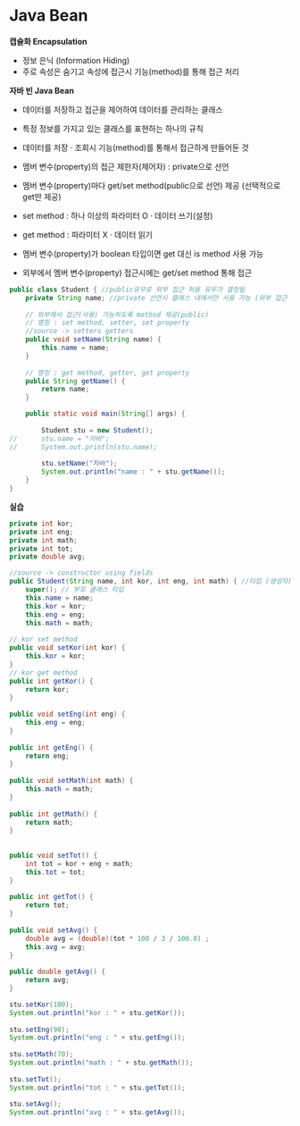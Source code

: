 # Java Bean

**캡슐화 Encapsulation**
- 정보 은닉 (Information Hiding)
- 주로 속성은 숨기고 속성에 접근시 기능(method)를 통해 접근 처리

**자바 빈 Java Bean**
- 데이터를 저장하고 접근을 제어하여 데이터를 관리하는 클래스
- 특정 정보를 가지고 있는 클래스를 표현하는 하나의 규칙
- 데이터를 저장 · 조회시 기능(method)를 통해서 접근하게 만들어둔 것

- 멤버 변수(property)의 접근 제한자(제어자) : private으로 선언
- 멤버 변수(property)마다 get/set method(public으로 선언) 제공 (선택적으로 get만 제공) 
- set method : 하나 이상의 파라미터 O · 데이터 쓰기(설정)
- get method : 파라미터 X · 데이터 읽기
- 멤버 변수(property)가 boolean 타입이면 get 대신 is method 사용 가능

- 외부에서 멤버 변수(property) 접근시에는 get/set method 통해 접근

```java
public class Student { //public유무로 외부 접근 허용 유무가 결정됨
	private String name; //private 선언시 클래스 내에서만 사용 가능 (외부 접근 불가)
	
	// 외부에서 접근(사용) 가능하도록 method 제공(public)
	// 명칭 : set method, setter, set property
	//source -> setters getters
	public void setName(String name) {
		this.name = name;
	}
	
	// 명칭 : get method, getter, get property
	public String getName() {
		return name;
	}
```

```java
  	public static void main(String[] args) {
		
		Student stu = new Student();
//		stu.name = "자바";
//		System.out.println(stu.name);
			
		stu.setName("자바");
		System.out.println("name : " + stu.getName());
	}
}
```
**실습**
```java
private int kor;
private int eng;
private int math;
private int tot;
private double avg;

//source -> constructor using fields
public Student(String name, int kor, int eng, int math) { //타입 (생성자)
	super(); // 부모 클래스 타입
	this.name = name;
	this.kor = kor;
	this.eng = eng;
	this.math = math;
	
// kor set method
public void setKor(int kor) {
	this.kor = kor;
}
// kor get method
public int getKor() {
	return kor;
}
	
public void setEng(int eng) {
	this.eng = eng;
}
	
public int getEng() {
	return eng;
}
	
public void setMath(int math) {
	this.math = math;
}
	
public int getMath() {
	return math;
}
	
	
public void setTot() {
	int tot = kor + eng + math;
	this.tot = tot;
}
	
public int getTot() {
	return tot;
}
	
public void setAvg() {
	double avg = (double)(tot * 100 / 3 / 100.0) ;
	this.avg = avg;
}
	
public double getAvg() {
	return avg;
}
```
```java
stu.setKor(100);
System.out.println("kor : " + stu.getKor());
		
stu.setEng(90);
System.out.println("eng : " + stu.getEng());
		
stu.setMath(70);
System.out.println("math : " + stu.getMath());
		
stu.setTot();
System.out.println("tot : " + stu.getTot());
		
stu.setAvg();
System.out.println("avg : " + stu.getAvg());
```	
		





